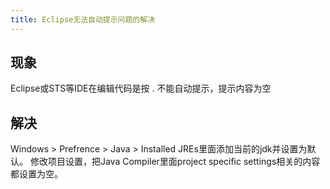 ```yaml
---
title: Eclipse无法自动提示问题的解决
---
```


## 现象

Eclipse或STS等IDE在编辑代码是按 . 不能自动提示，提示内容为空

## 解决

Windows > Prefrence > Java > Installed JREs里面添加当前的jdk并设置为默认。
修改项目设置，把Java Compiler里面project specific settings相关的内容都设置为空。
